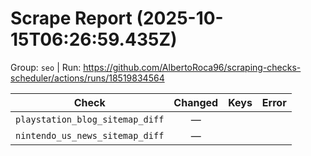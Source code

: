 # Scrape Report (2025-10-15T06:26:59.435Z)

Group: `seo`  |  Run: https://github.com/AlbertoRoca96/scraping-checks-scheduler/actions/runs/18519834564

| Check | Changed | Keys | Error |
|---|:---:|:--|:--|
| `playstation_blog_sitemap_diff` | — |  |  |
| `nintendo_us_news_sitemap_diff` | — |  |  |
